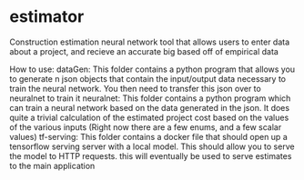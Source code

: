 # estimator
Construction estimation neural network tool that allows users to enter data about a project, and recieve an accurate big based off of empirical data

How to use:
dataGen:
  This folder contains a python program that allows you to generate n json objects that contain the input/output data necessary
  to train the neural network. You then need to transfer this json over to neuralnet to train it
neuralnet:
  This folder contains a python program which can train a neural network based on the data generated in the json. It does quite a trivial calculation
  of the estimated project cost based on the values of the various inputs (Right now there are a few enums, and a few scalar values)
tf-serving:
  This folder contains a docker file that should open up a tensorflow serving server with a local model. This should allow you to serve the model to
  HTTP requests. this will eventually be used to serve estimates to the main application
